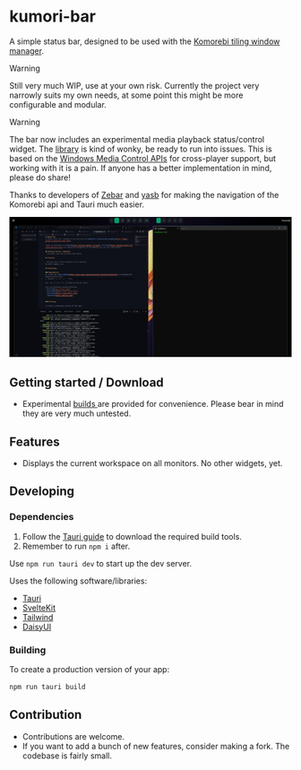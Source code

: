# kumori-bar
A simple status bar, designed to be used with the [Komorebi tiling window manager](https://lgug2z.github.io/komorebi/index.html).

> [!WARNING]  
> Still very much WIP, use at your own risk. Currently the project very narrowly suits my own needs, at some point this might be more configurable and modular.

> [!WARNING]  
> The bar now includes an experimental media playback status/control widget. The [library](https://github.com/oplehtinen/WinPlayer-Rust) is kind of wonky, be ready to run into issues.
> This is based on the [Windows Media Control APIs](https://learn.microsoft.com/en-us/uwp/api/windows.media.control?view=winrt-26100) for cross-player support, but working with it is a pain. If anyone has a better implementation in mind, please do share! 

Thanks to developers of [Zebar](https://github.com/glzr-io/zebar) and [yasb](https://github.com/da-rth/yasb/tree/tauri-port) for making the navigation of the Komorebi api and Tauri much easier.

![preview](preview.png)

## Getting started / Download
- Experimental [builds ](https://github.com/oplehtinen/kumori-bar/releases)are provided for convenience. Please bear in mind they are very much untested.

## Features

- Displays the current workspace on all monitors.
No other widgets, yet.

## Developing

### Dependencies
1. Follow the [Tauri guide](https://tauri.app/v1/guides/getting-started/prerequisites) to download the required build tools.
2. Remember to run `npm i` after.

Use `npm run tauri dev` to start up the dev server.

Uses the following software/libraries:
- [Tauri](https://tauri.app/)
- [SvelteKit](https://kit.svelte.dev/)
- [Tailwind](https://tailwindcss.com/)
- [DaisyUI](https://daisyui.com/)


### Building

To create a production version of your app:

```bash
npm run tauri build
```

## Contribution

- Contributions are welcome. 
- If you want to add a bunch of new features, consider making a fork. The codebase is fairly small.
